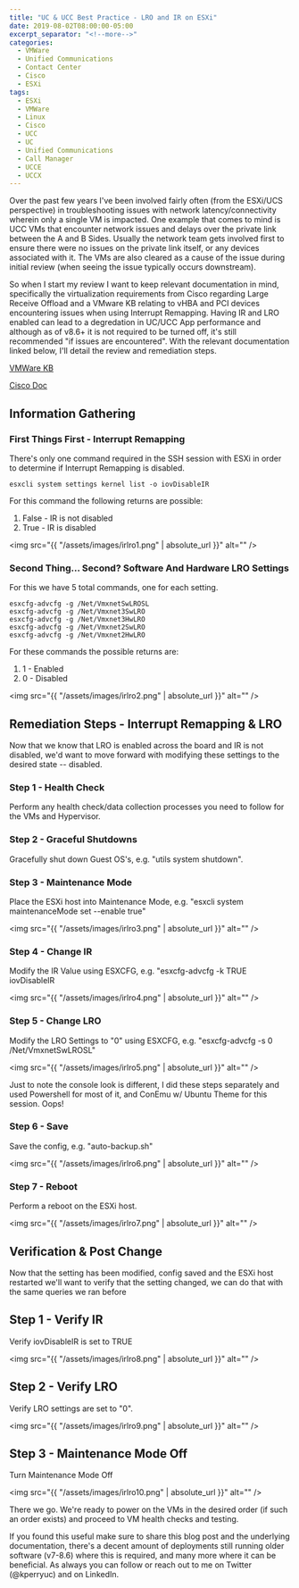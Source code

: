 ```yaml
---
title: "UC & UCC Best Practice - LRO and IR on ESXi"
date: 2019-08-02T08:00:00-05:00
excerpt_separator: "<!--more-->"
categories:
  - VMWare
  - Unified Communications
  - Contact Center
  - Cisco
  - ESXi
tags:
  - ESXi
  - VMWare
  - Linux
  - Cisco
  - UCC
  - UC
  - Unified Communications
  - Call Manager
  - UCCE
  - UCCX
---
```


Over the past few years I've been involved fairly often (from the ESXi/UCS perspective) in troubleshooting issues with network latency/connectivity wherein only a single VM is impacted. One example that comes to mind is  UCC VMs that encounter network issues and delays over the private link between the A and B Sides. Usually the network team gets involved first to ensure there were no issues on the private link itself, or any devices associated with it. The VMs are also cleared as a cause of the issue during initial review (when seeing the issue typically occurs downstream).

<!--more-->

So when I start my review I want to keep relevant documentation in mind, specifically the virtualization requirements from Cisco regarding Large Receive Offload and a VMware KB relating to vHBA and PCI devices encountering issues when using Interrupt Remapping. Having IR and LRO enabled can lead to a degredation in UC/UCC App performance and although as of v8.6+ it is not required to be turned off, it's still recommended "if issues are encountered".  With the relevant documentation linked below, I'll detail the review and remediation steps.

[VMWare KB](https://kb.vmware.com/s/article/1030265)

[Cisco Doc](https://www.cisco.com/c/dam/en/us/td/docs/voice_ip_comm/uc_system/virtualization/virtualization-software-requirements.html)

## Information Gathering

### First Things First - Interrupt Remapping

There's only one command required in the SSH session with ESXi in order to determine if Interrupt Remapping is disabled.

```text
esxcli system settings kernel list -o iovDisableIR
```

For this command the following returns are possible:

1. False - IR is not disabled
2. True - IR is disabled

<span class="image fit"><img src="{{ "/assets/images/irlro1.png" | absolute_url }}" alt="" /></span>

### Second Thing... Second? Software And Hardware LRO Settings

For this we have 5 total commands, one for each setting.

```text
esxcfg-advcfg -g /Net/VmxnetSwLROSL
esxcfg-advcfg -g /Net/Vmxnet3SwLRO
esxcfg-advcfg -g /Net/Vmxnet3HwLRO
esxcfg-advcfg -g /Net/Vmxnet2SwLRO
esxcfg-advcfg -g /Net/Vmxnet2HwLRO
```

For these commands the possible returns are:

1. 1 - Enabled
2. 0 - Disabled

<span class="image fit"><img src="{{ "/assets/images/irlro2.png" | absolute_url }}" alt="" /></span>

## Remediation Steps - Interrupt Remapping & LRO

Now that we know that LRO is enabled across the board and IR is not disabled, we'd want to move forward with modifying these settings to the desired state -- disabled.

### Step 1 - Health Check

Perform any health check/data collection processes you need to follow for the VMs and Hypervisor.

### Step 2 - Graceful Shutdowns

Gracefully shut down Guest OS's, e.g. "utils system shutdown".

### Step 3 - Maintenance Mode

Place the ESXi host into Maintenance Mode, e.g. "esxcli system maintenanceMode set --enable true"

<span class="image fit"><img src="{{ "/assets/images/irlro3.png" | absolute_url }}" alt="" /></span>

### Step 4 - Change IR

Modify the IR Value using ESXCFG, e.g. "esxcfg-advcfg -k TRUE iovDisableIR

<span class="image fit"><img src="{{ "/assets/images/irlro4.png" | absolute_url }}" alt="" /></span>

### Step 5 - Change LRO

Modify the LRO Settings to "0" using ESXCFG, e.g. "esxcfg-advcfg -s 0 /Net/VmxnetSwLROSL"

<span class="image fit"><img src="{{ "/assets/images/irlro5.png" | absolute_url }}" alt="" /></span>

Just to note the console look is different, I did these steps separately and used Powershell for most of it, and ConEmu w/ Ubuntu Theme for this session. Oops!

### Step 6 - Save

Save the config, e.g. "auto-backup.sh"

<span class="image fit"><img src="{{ "/assets/images/irlro6.png" | absolute_url }}" alt="" /></span>

### Step 7 - Reboot

Perform a reboot on the ESXi host.

<span class="image fit"><img src="{{ "/assets/images/irlro7.png" | absolute_url }}" alt="" /></span>

## Verification & Post Change

Now that the setting has been modified, config saved and the ESXi host restarted we'll want to verify that the setting changed, we can do that with the same queries we ran before

## Step 1 - Verify IR

Verify iovDisableIR is set to TRUE

<span class="image fit"><img src="{{ "/assets/images/irlro8.png" | absolute_url }}" alt="" /></span>

## Step 2 - Verify LRO

Verify LRO settings are set to "0".

<span class="image fit"><img src="{{ "/assets/images/irlro9.png" | absolute_url }}" alt="" /></span>

## Step 3 - Maintenance Mode Off

Turn Maintenance Mode Off

<span class="image fit"><img src="{{ "/assets/images/irlro10.png" | absolute_url }}" alt="" /></span>

There we go. We're ready to power on the VMs in the desired order (if such an order exists) and proceed to VM health checks and testing.

If you found this useful make sure to share this blog post and the underlying documentation, there's a decent amount of deployments still running older software (v7-8.6) where this is required, and many more where it can be beneficial. As always you can follow or reach out to me on Twitter (@kperryuc) and on LinkedIn.
